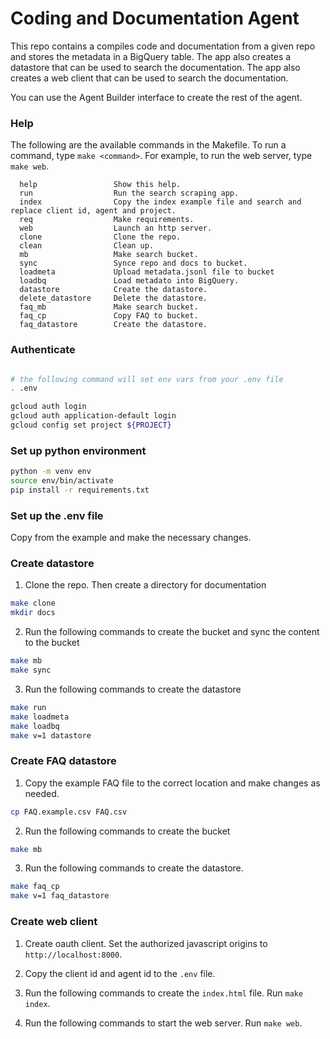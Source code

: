 # Coding and Documentation Agent

This repo contains a compiles code and documentation from a given repo and stores the metadata in a BigQuery table.  The app also creates a datastore that can be used to search the documentation.  The app also creates a web client that can be used to search the documentation.  

You can use the Agent Builder interface to create the rest of the agent. 

### Help

The following are the available commands in the Makefile.  To run a command, type `make <command>`.  For example, to run the web server, type `make web`.

```
  help                 Show this help.
  run                  Run the search scraping app.
  index                Copy the index example file and search and replace client id, agent and project.
  req                  Make requirements.
  web                  Launch an http server.
  clone                Clone the repo.
  clean                Clean up.
  mb                   Make search bucket.
  sync                 Synce repo and docs to bucket.
  loadmeta             Upload metadata.jsonl file to bucket
  loadbq               Load metadato into BigQuery.
  datastore            Create the datastore.
  delete_datastore     Delete the datastore.
  faq_mb               Make search bucket.
  faq_cp               Copy FAQ to bucket.
  faq_datastore        Create the datastore.
```

### Authenticate
```bash

# the following command will set env vars from your .env file
. .env

gcloud auth login
gcloud auth application-default login
gcloud config set project ${PROJECT}

```

### Set up python environment
```bash
python -m venv env
source env/bin/activate
pip install -r requirements.txt
```

### Set up the .env file

Copy from the example and make the necessary changes. 

### Create datastore

1. Clone the repo.  Then create a directory for documentation
```bash
make clone
mkdir docs
```

2. Run the following commands to create the bucket and sync the content to the bucket
```bash
make mb
make sync
```

3. Run the following commands to create the datastore
```bash
make run
make loadmeta
make loadbq
make v=1 datastore

```

### Create FAQ datastore

1. Copy the example FAQ file to the correct location and make changes as needed. 
```bash
cp FAQ.example.csv FAQ.csv
```

2. Run the following commands to create the bucket
```bash
make mb
```

3. Run the following commands to create the datastore.
```bash
make faq_cp
make v=1 faq_datastore

```

### Create web client

1. Create oauth client.  Set the authorized javascript origins to `http://localhost:8000`.

2. Copy the client id and agent id to the `.env` file.

3. Run the following commands to create the `index.html` file. Run `make index`. 

4. Run the following commands to start the web server. Run `make web`.